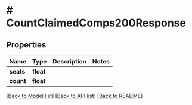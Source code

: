 # # CountClaimedComps200Response

## Properties

Name | Type | Description | Notes
------------ | ------------- | ------------- | -------------
**seats** | **float** |  |
**count** | **float** |  |

[[Back to Model list]](../../README.md#models) [[Back to API list]](../../README.md#endpoints) [[Back to README]](../../README.md)

